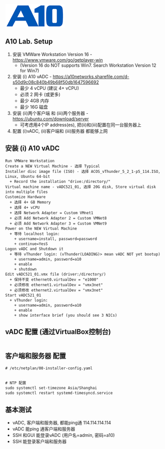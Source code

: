 ![](/Images/A10-NewLogos-Blue-NoReg-RGB-50.png)

## A10 Lab. Setup
1. 安装 VMWare Workstation Version 16 - https://www.vmware.com/go/getplayer-win
    + (Version 16 do NOT supports Win7.  Search Workstation Version 12 for Win7)
2. 安装 (i) A10 vADC - https://a10networks.sharefile.com/d-s50d9c08c840b49b68f50db1647596692
    + 最少 4 vCPU (建议 4+ vCPU)
    + 必须 2 网卡 (或更多)
    + 最少 4GB 内存
    + 最少 16G 磁盘
3. 安装 (ii)两个客户端 和 (iii)两个服务器 - https://ubuntu.com/download/server
    + 可考虑用4个IP address(es), 把(ii)和(iii)配置在同一台服务器上
4. 配置 (i)vADC, (ii)客户端和 (iii)服务器 都能够上网

## 安装 (i) A10 vADC
```
Run VMWare Workstation
Create a NEW Virtual Machine - 选择 Typical
Installer disc image file (ISO) - 选择 ACOS_vThunder_5_2_1-p5_114.ISO, Linux, Ubuntu 64-bit
  + Record the installation "drive:/directory/"
Virtual machine name - vADC521_01, 选择 20G disk, Store virtual disk into multiple files
Customize Hardware
  + 选择 4+ GB Memory
  + 选择 4+ vCPU
  + 选择 Network Adapter = Custom VMnet1
  + 必须 Add Network Adapter 2 = Custom VMNet8
  + 必须 Add Network Adapter 3 = Custom VMNet9
Power on the NEW Virtual Machine
  + 等待 localhost login:
    + username=install, password=password
    + continue=YesS
Logon vADC and Shutdown it
  + 等待 vThunder login: (vThunder(LOADING)> mean vADC NOT yet bootup)
    + username=admin, password=a10
    + enable
    + shutdown
Edit vADC521_01.vmx file (driver:/directory/)
  + 保持不变 ethernet0.virtualDev = "e1000"
  + 必须修改 ethernet1.virtualDev = "vmx3net"
  + 必须修改 ethernet2.virtualDev = "vmx3net"
Start vADC521_01
  + vThunder login:
    + username=admin, password=a10
    + enable
    + show interface brief (you should see 3 NICs)
```


##


## vADC 配置 (通过VirtualBox控制台) 
```

```

## 客户端和服务器 配置
```
# /etc/netplan/00-installer-config.yaml


```

```
# NTP 配置
sudo systemctl set-timezone Asia/Shanghai
sudo systemctl restart systemd-timesyncd.service
```

## 基本测试
+ vADC, 客户端和服务器, 都能ping通 114.114.114.114 
+ vADC 能ping 通客户端和服务器
+ SSH 和GUI 能登录vADC (用户名=admin, 密码=a10)
+ SSH 能登录客户端和服务器